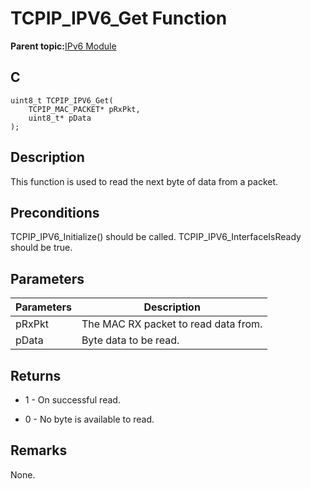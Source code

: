 # TCPIP\_IPV6\_Get Function

**Parent topic:**[IPv6 Module](GUID-F2484EF9-7914-43EE-A5B7-4FFDC27C8135.md)

## C

```
uint8_t TCPIP_IPV6_Get(
    TCPIP_MAC_PACKET* pRxPkt, 
    uint8_t* pData
);
```

## Description

This function is used to read the next byte of data from a packet.

## Preconditions

TCPIP\_IPV6\_Initialize\(\) should be called. TCPIP\_IPV6\_InterfaceIsReady should be true.

## Parameters

|Parameters|Description|
|----------|-----------|
|pRxPkt|The MAC RX packet to read data from.|
|pData|Byte data to be read.|

## Returns

-   1 - On successful read.

-   0 - No byte is available to read.


## Remarks

None.

